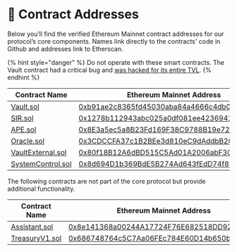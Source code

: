 # 📜 Contract Addresses

Below you’ll find the verified Ethereum Mainnet contract addresses for our protocol’s core components. Names link directly to the contracts' code in Github and addresses link to Etherscan.

{% hint style="danger" %}
Do not operate with these smart contracts. The Vault contract had a critical bug and [was hacked for its entire TVL](https://x.com/DecurityHQ/status/1906270316935942350).
{% endhint %}

<table><thead><tr><th width="233">Contract Name</th><th>Ethereum Mainnet Address</th></tr></thead><tbody><tr><td><a href="https://github.com/SIR-trading/Core/blob/master/src/Vault.sol">Vault.sol</a></td><td><a href="https://etherscan.io/address/0xb91ae2c8365fd45030aba84a4666c4db074e53e7">0xb91ae2c8365fd45030aba84a4666c4db074e53e7</a></td></tr><tr><td><a href="https://github.com/SIR-trading/Core/blob/master/src/SIR.sol">SIR.sol</a></td><td><a href="https://etherscan.io/address/0x1278b112943abc025a0df081ee42369414c3a834">0x1278b112943abc025a0df081ee42369414c3a834</a></td></tr><tr><td><a href="https://github.com/SIR-trading/Core/blob/master/src/APE.sol">APE.sol</a></td><td><a href="https://etherscan.io/address/0x8E3a5ec5a8B23Fd169F38C9788B19e72aEd97b5A">0x8E3a5ec5a8B23Fd169F38C9788B19e72aEd97b5A</a></td></tr><tr><td><a href="https://github.com/SIR-trading/Core/blob/master/src/Oracle.sol">Oracle.sol</a></td><td><a href="https://etherscan.io/address/0x3CDCCFA37c1B2BEe3d810eC9dAddbB205048bB29">0x3CDCCFA37c1B2BEe3d810eC9dAddbB205048bB29</a></td></tr><tr><td><a href="https://github.com/SIR-trading/Core/blob/master/src/libraries/VaultExternal.sol">VaultExternal.sol</a></td><td><a href="https://etherscan.io/address/0x80f18B12A6dBD515C5Ad01A2006abF30C5972158">0x80f18B12A6dBD515C5Ad01A2006abF30C5972158</a></td></tr><tr><td><a href="https://github.com/SIR-trading/Core/blob/master/src/SystemControl.sol">SystemControl.sol</a></td><td><a href="https://etherscan.io/address/0x8d694D1b369BdE5B274Ad643fEdD74f836E88543">0x8d694D1b369BdE5B274Ad643fEdD74f836E88543</a></td></tr></tbody></table>

The following contracts are not part of the core protocol but provide additional functionality.

<table><thead><tr><th width="235">Contract Name</th><th>Ethereum Mainnet Address</th></tr></thead><tbody><tr><td><a href="https://github.com/SIR-trading/Periphery/blob/main/src/Assistant.sol">Assistant.sol</a></td><td><a href="https://etherscan.io/address/0x8e141368a00244A17724F76E682518DD9286cCb3">0x8e141368a00244A17724F76E682518DD9286cCb3</a></td></tr><tr><td><a href="https://github.com/SIR-trading/Periphery/blob/main/src/TreasuryV1.sol">TreasuryV1.sol</a></td><td><a href="https://etherscan.io/address/0x686748764c5c7aa06fec784e60d14b650bf79129">0x686748764c5C7Aa06FEc784E60D14b650bF79129</a></td></tr></tbody></table>
